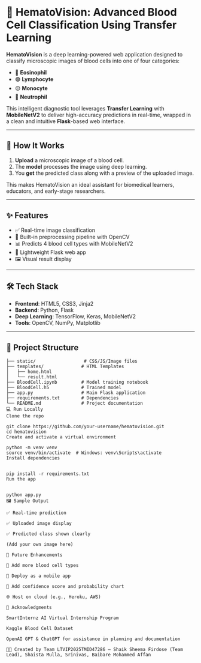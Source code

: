 # 🧬 HematoVision: Advanced Blood Cell Classification Using Transfer Learning

**HematoVision** is a deep learning-powered web application designed to classify microscopic images of blood cells into one of four categories:

- 🔴 **Eosinophil**
- 🟢 **Lymphocyte**
- 🟡 **Monocyte**
- 🔵 **Neutrophil**

This intelligent diagnostic tool leverages **Transfer Learning** with **MobileNetV2** to deliver high-accuracy predictions in real-time, wrapped in a clean and intuitive **Flask**-based web interface.

---

## 🚀 How It Works

1. **Upload** a microscopic image of a blood cell.
2. The **model** processes the image using deep learning.
3. You **get** the predicted class along with a preview of the uploaded image.

This makes HematoVision an ideal assistant for biomedical learners, educators, and early-stage researchers.

---

## ✨ Features

- ✅ Real-time image classification  
- 🧪 Built-in preprocessing pipeline with OpenCV  
- 📊 Predicts 4 blood cell types with MobileNetV2  
- 🔧 Lightweight Flask web app  
- 🖼️ Visual result display

---

## 🛠️ Tech Stack

- **Frontend**: HTML5, CSS3, Jinja2  
- **Backend**: Python, Flask  
- **Deep Learning**: TensorFlow, Keras, MobileNetV2  
- **Tools**: OpenCV, NumPy, Matplotlib  

---

## 📁 Project Structure

```plaintext
├── static/                  # CSS/JS/Image files
├── templates/              # HTML Templates
│   ├── home.html
│   └── result.html
├── BloodCell.ipynb         # Model training notebook
├── BloodCell.h5            # Trained model
├── app.py                  # Main Flask application
├── requirements.txt        # Dependencies
└── README.md               # Project documentation
💻 Run Locally
Clone the repo

git clone https://github.com/your-username/hematovision.git
cd hematovision
Create and activate a virtual environment

python -m venv venv
source venv/bin/activate  # Windows: venv\Scripts\activate
Install dependencies


pip install -r requirements.txt
Run the app


python app.py
🖼️ Sample Output

✅ Real-time prediction

✅ Uploaded image display

✅ Predicted class shown clearly

(Add your own image here)

🔮 Future Enhancements

🧠 Add more blood cell types

📱 Deploy as a mobile app

🧪 Add confidence score and probability chart

🌐 Host on cloud (e.g., Heroku, AWS)

🙏 Acknowledgments

SmartInternz AI Virtual Internship Program

Kaggle Blood Cell Dataset

OpenAI GPT & ChatGPT for assistance in planning and documentation

👩‍💻 Created by Team LTVIP2025TMID47286 — Shaik Sheema Firdose (Team Lead), Shaista Mulla, Srinivas, Baibare Mohammed Affan
